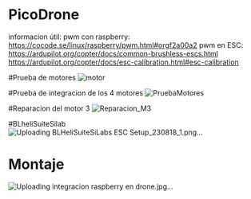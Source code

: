 # PicoDrone

informacion útil:
pwm con raspberry: https://cocode.se/linux/raspberry/pwm.html#orgf2a00a2
pwm en ESC: https://ardupilot.org/copter/docs/common-brushless-escs.html
            https://ardupilot.org/copter/docs/esc-calibration.html#esc-calibration

#Prueba de motores
![motor](https://github.com/Addrys/ProyectoDrone/assets/93978561/428c61b0-450d-4c99-aa3a-54cddaeb51f3)


#Prueba de integracion de los 4 motores
![PruebaMotores](https://github.com/Addrys/ProyectoDrone/blob/0d5b3327bc5ed68c19ad7d15e08b4d21ac9d5ea6/PruebaConjuntaMotores.jpeg)

#Reparacion del motor 3
![Reparacion_M3](https://github.com/Addrys/ProyectoDrone/assets/93978561/81a4b155-ede7-4746-b9c9-45762e3086c7)

#BLheliSuiteSilab
![Uploading BLHeliSuiteSiLabs ESC Setup_230818_1.png…]()

# Montaje 
![Uploading integracion raspberry en drone.jpg…]()
